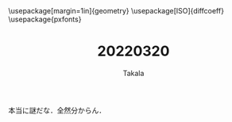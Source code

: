 ﻿---
title: 20220320
yesterday: 20220319
tomorrow: 20220321
days: 814
author: Takala
header-includes:
  - \usepackage[margin=1in]{geometry}
  - \usepackage[ISO]{diffcoeff}
  - \usepackage{pxfonts}
---



本当に謎だな．全然分からん．